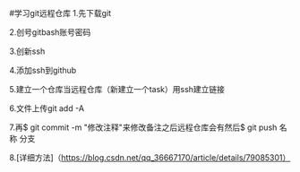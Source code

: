 #学习git远程仓库
1.先下载git

2.创号gitbash账号密码

3.创新ssh

4.添加ssh到github

5.建立一个仓库当远程仓库（新建立一个task）用ssh建立链接

6.文件上传git add -A

7.再$ git commit -m "修改注释"来修改备注之后远程仓库会有然后$ git push 名称 分支

8.[详细方法]（https://blog.csdn.net/qq_36667170/article/details/79085301）
